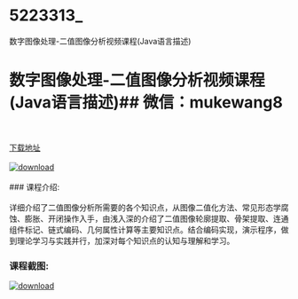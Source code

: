 # 5223313_
数字图像处理-二值图像分析视频课程(Java语言描述)
# 数字图像处理-二值图像分析视频课程(Java语言描述)## 微信：mukewang8
<br/></br>[下载地址](http://www.36tz.cn/article/5223313 "下载地址")
<br/></br>[![download](http://36tz.cn/muke_img/2022_03_1-73-300x144.png "下载地址")](http://www.36tz.cn/article/5223313 "下载地址")
<br/></br>### 课程介绍:<br/></br>详细介绍了二值图像分析所需要的各个知识点，从图像二值化方法、常见形态学腐蚀、膨胀、开闭操作入手，由浅入深的介绍了二值图像轮廓提取、骨架提取、连通组件标记、链式编码、几何属性计算等主要知识点。结合编码实现，演示程序，做到理论学习与实践并行，加深对每个知识点的认知与理解和学习。

### 课程截图:
[![download](http://36tz.cn/muke_img/2022_03_2-45.png "下载地址")](http://www.36tz.cn/article/5223313 "下载地址")
